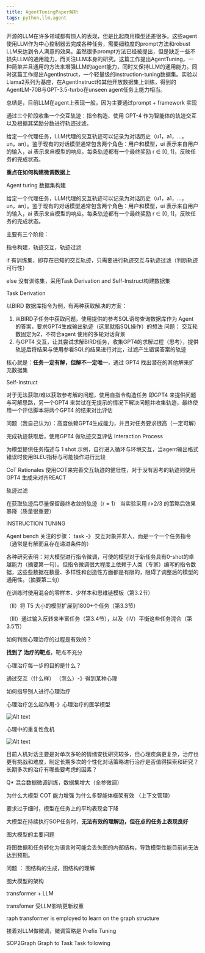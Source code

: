 ```yaml
---
title: AgentTuningPaper解析
tags: python,llm,agent
---
```




开源的LLM在许多领域都有惊人的表现，但是比起商用模型还差很多。这些agent使用LLM作为中心控制器去完成各种任务，需要细粒度的prompt方法和robust LLM来达到令人满意的效果。虽然很多prompt方法已经被提出，但是缺乏一些不损失LLM的通用能力，而关注LLM本身的研究。这篇工作提出AgentTuning，一种简单并且通用的方法来增强LLM的agent能力，同时又保持LLM的通用能力。同时这篇工作提出AgentInstruct，一个轻量级的instruction-tuning数据集。实验以Llama2系列为基座，在AgentInstruct和其他开放数据集上训练，得到的AgentLM-70B与GPT-3.5-turbo在unseen agent任务上能力相当。

总结是，目前LLM在agent上表现一般，因为主要通过prompt + framework 实现

通过三个阶段收集一个交互轨迹：指令构造、使用 GPT-4 作为智能体的轨迹交互以及根据其奖励分数进行轨迹过滤。

给定一个代理任务，LLM代理的交互轨迹可以记录为对话历史（u1，a1，...，un，an）。鉴于现有的对话模型通常包含两个角色：用户和模型，ui 表示来自用户的输入，ai 表示来自模型的响应。每条轨迹都有一个最终奖励 r ∈ [0, 1]，反映任务的完成状态。

**重点在如何构建微调数据上**

Agent turing 数据集构建


给定一个代理任务，LLM代理的交互轨迹可以记录为对话历史（u1，a1，...，un，an）。鉴于现有的对话模型通常包含两个角色：用户和模型，ui 表示来自用户的输入，ai 表示来自模型的响应。每条轨迹都有一个最终奖励 r ∈ [0, 1]，反映任务的完成状态。

主要有三个阶段：

指令构建，轨迹交互，轨迹过滤

if 有训练集，即存在已知的交互轨迹，只需要进行轨迹交互与轨迹过滤（判断轨迹可行性）

else 没有训练集，采用Task Derivation and Self-Instruct构建数据集

Task Derivation

以BIRD 数据库指令为例，有两种获取解决的方案：

1. 从BIRD子任务中获取问题，使用提供的参考SQL语句查询数据库作为 Agent 的答案，要求GPT4生成输出轨迹（这里就指SQL操作）的想法
问题：
交互轮数固定为2，不符合agent 使用的多轮对话背景
2. 与GPT4 交互，让其尝试求解BIRD任务，收集GPT4的求解过程（思考），提供轨迹后将结果与使用参看SQL的结果进行对比，过滤产生错误答案的轨迹

核心就是：**任务一定有解，但解不一定唯一**，通过 GPT4 找出潜在的其他解来扩充数据集

Self-Instruct

对于无法获取/难以获取参考解的问题，使用自指令构造任务
即GPT4 来提供问题与可解思路，另一个GPT4 来尝试在无提示的情况下解决问题并收集轨迹，最终使用一个评估脚本将两个GPT4 的结果对比评估

问题（我自己认为）：高度依赖GPT4生成能力，并且对任务要求很高（一定可解）


完成轨迹获取后，使用GPT4 做轨迹交互评估
Interaction Process


为模型提供任务描述与 1 shot 示例，自行进入循环与环境交互，当agent输出格式错误时使用BLEU指标与可能操作进行比较

CoT Rationales
使用COT来完善交互轨迹的健壮性，对于没有思考的轨迹则使用GPT4 生成来对齐REACT


轨迹过滤

在获取轨迹后尽量保留最终收敛的轨迹（r = 1）
当实验采用 r>2/3 的策略后效果暴降（质量很重要）


INSTRUCTION TUNING

Agent bench 关注的步骤： task -》 交互对象并非人，而是一个一个任务指令（通常是有解而且存在递进条件的）

各种研究表明：对大模型进行指令微调，可使的模型对于新任务具有0-shot的卓越能力（摘要第一句）。但指令微调很大程度上依赖于人类（专家）编写的指令数据，这些些数据在数量、多样性和创造性方面都是有限的，阻碍了调整后的模型的通用性。（摘要第二句）

在训练时使用混合的零样本、少样本和思维链模板（第3.2节）

（II）将 T5 大小的模型扩展到1800+个任务（第3.3节）

（III）通过输入反转来丰富任务（第3.4节），以及（IV）平衡这些任务混合（第3.5节）

如何判断心理治疗的过程是有效的？

**找到了 治疗的靶点**，靶点不充分


心理治疗每一步的目的是什么？

通过交互（什么样） （怎么）-》得到某种心理

如何指导别人进行心理治疗


心理治疗怎么起作用-》心理治疗的医学模型

![Alt text](image-1.png)

心理中的重复性危机

![Alt text](image-2.png)


目前人机对话主要是对单次多轮的情绪安抚研究较多，但心理疾病更复杂，治疗也更有挑战和难度，制定长期多次的个性化对话策略进行治疗是否值得探索和研究？长期多次的治疗有哪些要考虑的因素？

Q* 混合数据微调训练，数据集增大（全参微调）


为什么大模型 COT 能力增强 为什么多智能体框架有效 （上下文管理）


要求过于细时，模型在任务上的平均表现会下降

大模型在持续执行SOP任务时，**无法有效的理解边，但在点的任务上表现良好**

图大模型的主要问题

将图数据和任务转化为语言时可能会丢失图的内部结构，导致模型性能目前尚无法达到预期。

问题 ： 图结构的生成，图结构的理解

图大模型的架构

transformer + LLM

transfomer 受LLM影响更新权重

raph transformer is employed to learn on the graph structure

接着对LLM做微调，微调策略是  Prefix Tuning


SOP2Graph Graph to Task
Task following